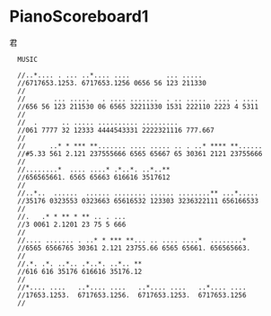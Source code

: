 # PianoScoreboard1
君

      MUSIC

      //..*.... . ... ..*.... ....         ... .....
      //6717653.1253. 6717653.1256 0656 56 123 211330
      //
      //       ... .....   . .... .......  . .. .....  .... . ....
      //656 56 123 211530 06 6565 32211330 1531 222110 2223 4 5311
      //
      //  .      .. ..... .......... .........
      //061 7777 32 12333 4444543331 2222321116 777.667
      //
      //      ..* * *** **....... .... ..... .. . ..* **** **......
      //#5.33 561 2.121 237555666 6565 65667 65 30361 2121 23755666
      //
      //........*  .... ....* .*..*. ..*..**
      //656565661. 6565 65663 616616 3517612
      //
      //..*..  ......  ...... ........ ...... ........** ...*.....
      //35176 0323553 0323663 65616532 123303 3236322111 656166533
      //
      //.   .* * ** * ** .. . ...
      //3 0061 2.1201 23 75 5 666
      //
      //.... ....... . ..* * *** **... .. .... ....*  ........*
      //6565 6566765 30361 2.121 23755.66 6565 65661. 656565663.
      //
      //.*. .*. ..*.. .*..*. ..*.. **
      //616 616 35176 616616 35176.12
      //
      //*.... ....   ..*.... ....   ..*.... ....   ..*.... ....
      //17653.1253.  6717653.1256.  6717653.1253.  6717653.1256
      //
